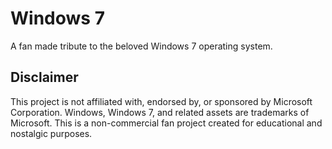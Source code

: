 # Windows 7
A fan made tribute to the beloved Windows 7 operating system.

## Disclaimer
This project is not affiliated with, endorsed by, or sponsored by Microsoft Corporation. Windows, Windows 7, and related assets are trademarks of Microsoft. This is a non-commercial fan project created for educational and nostalgic purposes.
